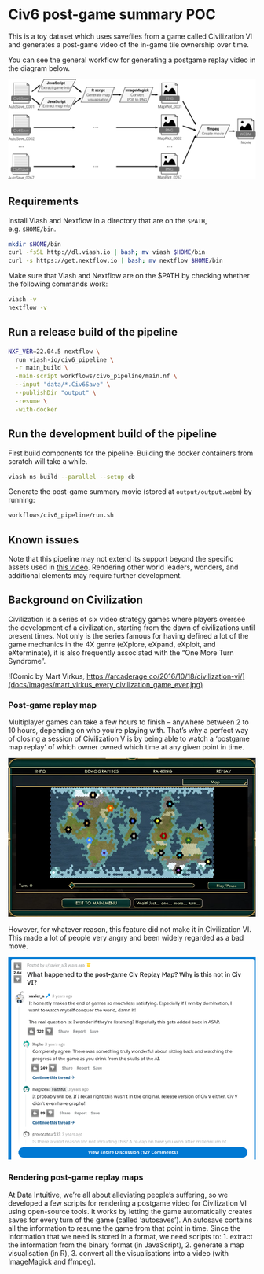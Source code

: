 
# Civ6 post-game summary POC

This is a toy dataset which uses savefiles from a game called
Civilization VI and generates a post-game video of the in-game tile
ownership over time.

You can see the general workflow for generating a postgame replay video
in the diagram below.

![](docs/images/workflow.png)

## Requirements

Install Viash and Nextflow in a directory that are on the `$PATH`,
e.g. `$HOME/bin`.

``` bash
mkdir $HOME/bin
curl -fsSL http://dl.viash.io | bash; mv viash $HOME/bin
curl -s https://get.nextflow.io | bash; mv nextflow $HOME/bin
```

Make sure that Viash and Nextflow are on the \$PATH by checking whether
the following commands work:

``` bash
viash -v
nextflow -v
```

## Run a release build of the pipeline

``` sh
NXF_VER=22.04.5 nextflow \
  run viash-io/civ6_pipeline \
  -r main_build \
  -main-script workflows/civ6_pipeline/main.nf \
  --input "data/*.Civ6Save" \
  --publishDir "output" \
  -resume \
  -with-docker
```

<!-- todo: use an actual release -->

## Run the development build of the pipeline

First build components for the pipeline. Building the docker containers
from scratch will take a while.

``` bash
viash ns build --parallel --setup cb
```

Generate the post-game summary movie (stored at `output/output.webm`) by
running:

``` bash
workflows/civ6_pipeline/run.sh
```

## Known issues

Note that this pipeline may not extend its support beyond the specific
assets used in [this
video](https://www.youtube.com/watch?v=wxw3T9589-c). Rendering other
world leaders, wonders, and additional elements may require further
development.

## Background on Civilization

Civilization is a series of six video strategy games where players
oversee the development of a civilization, starting from the dawn of
civilizations until present times. Not only is the series famous for
having defined a lot of the game mechanics in the 4X genre (eXplore,
eXpand, eXploit, and eXterminate), it is also frequently associated with
the “One More Turn Syndrome”.

![Comic by Mart Virkus,
https://arcaderage.co/2016/10/18/civilization-vi/](docs/images/mart_virkus_every_civilization_game_ever.jpg)

### Post-game replay map

Multiplayer games can take a few hours to finish – anywhere between 2 to
10 hours, depending on who you’re playing with. That’s why a perfect way
of closing a session of Civilization V is by being able to watch a
‘postgame map replay’ of which owner owned which time at any given point
in time.

<div>

[![](docs/images/civ5_victory_.png)](docs/images/civ5_victory_.webm)

</div>

However, for whatever reason, this feature did not make it in
Civilization VI. This made a lot of people very angry and been widely
regarded as a bad move. <!-- quoting Douglas Adams here -->

![](docs/images/civ6_rant_.png)

### Rendering post-game replay maps

At Data Intuitive, we’re all about alleviating people’s suffering, so we
developed a few scripts for rendering a postgame video for Civilization
VI using open-source tools. It works by letting the game automatically
creates saves for every turn of the game (called ‘autosaves’). An
autosave contains all the information to resume the game from that point
in time. Since the information that we need is stored in a format, we
need scripts to: 1. extract the information from the binary format (in
JavaScript), 2. generate a map visualisation (in R), 3. convert all the
visualisations into a video (with ImageMagick and ffmpeg).
